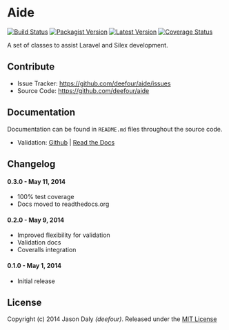 # Aide


[![Build Status](https://travis-ci.org/deefour/Aide.svg)](https://travis-ci.org/deefour/Aide)
[![Packagist Version](http://img.shields.io/packagist/v/deefour/Aide.svg)](https://packagist.org/packages/deefour/Aide)
[![Latest Version](http://img.shields.io/github/tag/deefour/Aide.svg)](https://github.com/deefour/Aide/releases)
[![Coverage Status](https://img.shields.io/coveralls/deefour/Aide.svg)](https://coveralls.io/r/deefour/Aide)

A set of classes to assist Laravel and Silex development.

Contribute
----------

- Issue Tracker: https://github.com/deefour/aide/issues
- Source Code: https://github.com/deefour/aide

## Documentation

Documentation can be found in `README.md` files throughout the source code.

 - Validation: [Github](https://github.com/deefour/Aide/blob/master/docs/validation.rst) | [Read the Docs](http://aide.readthedocs.org/en/latest/validation.html)

## Changelog

#### 0.3.0 - May 11, 2014

 - 100% test coverage
 - Docs moved to readthedocs.org

#### 0.2.0 - May 9, 2014

 - Improved flexibility for validation
 - Validation docs
 - Coveralls integration

#### 0.1.0 - May 1, 2014

 - Initial release

## License

Copyright (c) 2014 Jason Daly *(deefour)*. Released under the [MIT License](http://deefour.mit-license.org/)
